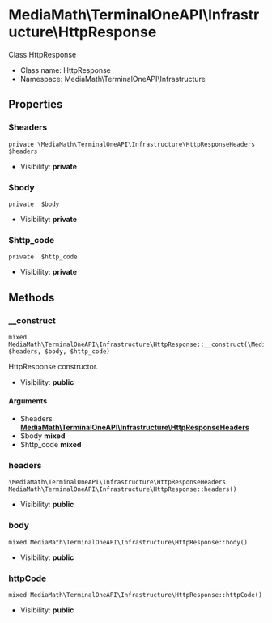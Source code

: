 MediaMath\TerminalOneAPI\Infrastructure\HttpResponse
===============

Class HttpResponse




* Class name: HttpResponse
* Namespace: MediaMath\TerminalOneAPI\Infrastructure





Properties
----------


### $headers

    private \MediaMath\TerminalOneAPI\Infrastructure\HttpResponseHeaders $headers





* Visibility: **private**


### $body

    private  $body





* Visibility: **private**


### $http_code

    private  $http_code





* Visibility: **private**


Methods
-------


### __construct

    mixed MediaMath\TerminalOneAPI\Infrastructure\HttpResponse::__construct(\MediaMath\TerminalOneAPI\Infrastructure\HttpResponseHeaders $headers, $body, $http_code)

HttpResponse constructor.



* Visibility: **public**


#### Arguments
* $headers **[MediaMath\TerminalOneAPI\Infrastructure\HttpResponseHeaders](MediaMath-TerminalOneAPI-Infrastructure-HttpResponseHeaders.md)**
* $body **mixed**
* $http_code **mixed**



### headers

    \MediaMath\TerminalOneAPI\Infrastructure\HttpResponseHeaders MediaMath\TerminalOneAPI\Infrastructure\HttpResponse::headers()





* Visibility: **public**




### body

    mixed MediaMath\TerminalOneAPI\Infrastructure\HttpResponse::body()





* Visibility: **public**




### httpCode

    mixed MediaMath\TerminalOneAPI\Infrastructure\HttpResponse::httpCode()





* Visibility: **public**



